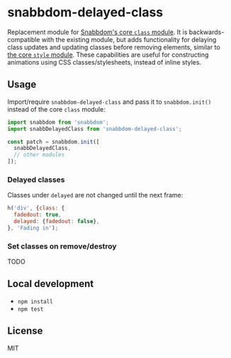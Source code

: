 # snabbdom-delayed-class

Replacement module for [Snabbdom's core `class` module](https://github.com/snabbdom/snabbdom#the-class-module). It is backwards-compatible with the existing module, but adds functionality for delaying class updates and updating classes before removing elements, similar to [the core `style` module](https://github.com/snabbdom/snabbdom#delayed-properties). These capabilities are useful for constructing animations using CSS classes/stylesheets, instead of inline styles.

## Usage

Import/require `snabbdom-delayed-class` and pass it to `snabbdom.init()` instead of the core `class` module:
```js
import snabbdom from 'snabbdom';
import snabbDelayedClass from 'snabbdom-delayed-class';

const patch = snabbdom.init([
  snabbDelayedClass,
  // other modules
]);
```

### Delayed classes

Classes under `delayed` are not changed until the next frame:
```js
h('div', {class: {
  fadedout: true,
  delayed: {fadedout: false},
}, 'Fading in');
```

### Set classes on remove/destroy

TODO

## Local development

- `npm install`
- `npm test`

## License

MIT

